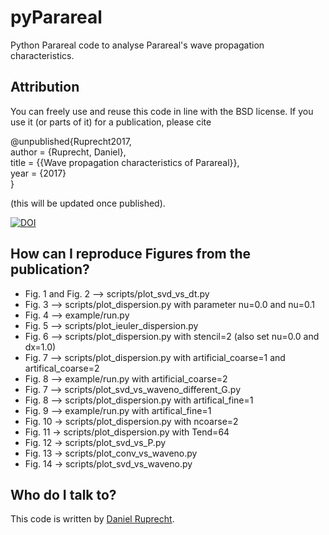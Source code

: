 pyParareal
============

Python Parareal code to analyse Parareal's wave propagation characteristics.

Attribution
-----------
You can freely use and reuse this code in line with the BSD license. 
If you use it (or parts of it) for a publication, please cite

@unpublished{Ruprecht2017,   
  author = {Ruprecht, Daniel},    
  title = {{Wave propagation characteristics of Parareal}},    
  year = {2017}    
}

(this will be updated once published).

[![DOI](https://zenodo.org/badge/DOI/10.5281/zenodo.228104.svg)](https://doi.org/10.5281/zenodo.228104)

How can I reproduce Figures from the publication?
-----------------

 - Fig. 1 and Fig. 2 --> scripts/plot_svd_vs_dt.py
 - Fig. 3 --> scripts/plot_dispersion.py with parameter nu=0.0 and nu=0.1
 - Fig. 4 --> example/run.py
 - Fig. 5 --> scripts/plot_ieuler_dispersion.py
 - Fig. 6 --> scripts/plot_dispersion.py with stencil=2 (also set nu=0.0 and dx=1.0)
 - Fig. 7 --> scripts/plot_dispersion.py with artificial_coarse=1 and artifical_coarse=2
 - Fig. 8 --> example/run.py with artificial_coarse=2
 - Fig. 7 --> scripts/plot_svd_vs_waveno_different_G.py
 - Fig. 8 --> scripts/plot_dispersion.py with artifical_fine=1
 - Fig. 9 --> example/run.py with artifical_fine=1
 - Fig. 10 -> scripts/plot_dispersion.py with ncoarse=2
 - Fig. 11 -> scripts/plot_dispersion.py with Tend=64
 - Fig. 12 -> scripts/plot_svd_vs_P.py
 - Fig. 13 -> scripts/plot_conv_vs_waveno.py
 - Fig. 14 -> scripts/plot_svd_vs_waveno.py 


Who do I talk to?
-----------------

This code is written by [Daniel Ruprecht](http://www.parallelintime.org/groups/leeds.html).
